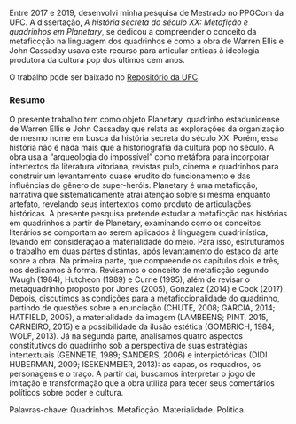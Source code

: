 Entre 2017 e 2019, desenvolvi minha pesquisa de Mestrado no PPGCom da UFC. A dissertação, *A história secreta do século XX: Metafição e quadrinhos em Planetary*, se dedicou a compreender o conceito da metaficcção na linguagem dos quadrinhos e como a obra de Warren Ellis e John Cassaday usava este recurso para articular críticas à ideologia produtora da cultura pop dos últimos cem anos.

O trabalho pode ser baixado no [Repositório da UFC](https://repositorio.ufc.br/handle/riufc/50202).

### Resumo
O presente trabalho tem como objeto Planetary, quadrinho estadunidense de Warren Ellis e John Cassaday que relata as explorações da organização de mesmo nome em busca da história secreta do século XX. Porém, essa história não é nada mais que a historiografia da cultura pop no século. A obra usa a “arqueologia do impossível” como metáfora para incorporar intertextos da literatura vitoriana, revistas pulp, cinema e quadrinhos para construir um levantamento quase erudito do funcionamento e das influências do gênero de super-heróis. Planetary é uma metaficção, narrativa que sistematicamente atrai atenção sobre si mesma enquanto artefato, revelando seus intertextos como produto de articulações históricas. A presente pesquisa pretende estudar a metaficção nas histórias em quadrinhos a partir de Planetary, examinando como os conceitos literários se comportam ao serem aplicados à linguagem quadrinística, levando em consideração a materialidade do meio. Para isso, estruturamos o trabalho em duas partes distintas, após levantamento do estado da arte sobre a obra. Na primeira parte, que compreende os capítulos dois e três, nos dedicamos à forma. Revisamos o conceito de metaficção segundo Waugh (1984), Hutcheon (1989) e Currie (1995), além de revisar o metaquadrinho proposto por Jones (2005), Gonzalez (2014) e Cook (2017). Depois, discutimos as condições para a metaficcionalidade do quadrinho, partindo de questões sobre a enunciação (CHUTE, 2008; GARCIA, 2014; HATFIELD, 2005), a materialidade da imagem (LAMBEENS; PINT, 2015, CARNEIRO, 2015) e a possibilidade da ilusão estética (GOMBRICH, 1984; WOLF, 2013). Já na segunda parte, analisamos quatro aspectos constitutivos do quadrinho sob a perspectiva de suas estratégias intertextuais (GENNETE, 1989; SANDERS, 2006) e interpictóricas (DIDI HUBERMAN, 2009; ISEKENMEIER, 2013): as capas, os requadros, os personagens e o traço. A partir daí, buscamos interpretar o jogo de imitação e transformação que a obra utiliza para tecer seus comentários políticos sobre poder e cultura. 

Palavras-chave: Quadrinhos. Metaficção. Materialidade. Política.

